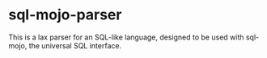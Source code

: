 # sql-mojo-parser

This is a lax parser for an SQL-like language, designed to be used with
sql-mojo, the universal SQL interface.
